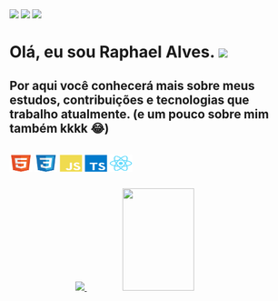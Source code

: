 <div> 
  <a href="https://www.linkedin.com/in/raphaellpb/" target="_blank"><img src="https://img.shields.io/badge/-LinkedIn-%230077B5?style=for-the-badge&logo=linkedin&logoColor=white" target="_blank"></a> 
  <a href="https://instagram.com/raphaellsdk" target="_blank"><img src="https://img.shields.io/badge/-Instagram-%23E4405F?style=for-the-badge&logo=instagram&logoColor=white" target="_blank"></a>
  <a href = "mailto:euraphael.dev@gmail.com"><img src="https://img.shields.io/badge/-Gmail-%23333?style=for-the-badge&logo=gmail&logoColor=white" target="_blank"></a>
</div>

##
# Olá, eu sou <b>Raphael Alves</b>. <img src="https://raw.githubusercontent.com/kaueMarques/kaueMarques/master/hi.gif" width="30px" heigth="30px">

## Por aqui você conhecerá mais sobre meus estudos, contribuições e tecnologias que trabalho atualmente. (e um pouco sobre mim também kkkk 😂)

<div style="display: inline_block"><br>
  <img align="center" alt="Eu-HTML" height="30" width="40" src="https://raw.githubusercontent.com/devicons/devicon/master/icons/html5/html5-original.svg">
  <img align="center" alt="Eu-CSS" height="30" width="40" src="https://raw.githubusercontent.com/devicons/devicon/master/icons/css3/css3-original.svg">
  <img align="center" alt="Eu-Js" height="30" width="40" src="https://raw.githubusercontent.com/devicons/devicon/master/icons/javascript/javascript-plain.svg">
  <img align="center" alt="Eu-Ts" height="30" width="40" src="https://raw.githubusercontent.com/devicons/devicon/master/icons/typescript/typescript-plain.svg">
  <img align="center" alt="Eu-React" height="30" width="40" src="https://raw.githubusercontent.com/devicons/devicon/master/icons/react/react-original.svg"> 
  <!--<img align="right" alt="dev-gif" height="160" style="border-radius:50px;" src="https://media.discordapp.net/attachments/690671874383806555/1002644841433407548/41456161_2337335926293290_5143083205062033408_n.jpg?width=585&height=585">
-->
</div>

##

<div align="center">
  <a href="https://github.com/euraphaeldev">
  <img height="180em" src="https://github-readme-stats.vercel.app/api?username=euraphaeldev&show_icons=true&theme=tokyonight&include_all_commits=true&count_private=true"/>
  <img width="50%" height="180em" src="https://github-readme-stats.vercel.app/api/top-langs/?username=euraphaeldev&layout=compact&langs_count=7&theme=tokyonight"/>
</div>
<!--
**euraphaeldev/euraphaeldev** is a ✨ _special_ ✨ repository because its `README.md` (this file) appears on your GitHub profile.

Here are some ideas to get you started:

- 🔭 I’m currently working on ...
- 🌱 I’m currently learning ...
- 👯 I’m looking to collaborate on ...
- 🤔 I’m looking for help with ...
- 💬 Ask me about ...
- 📫 How to reach me: ...
- 😄 Pronouns: ...
- ⚡ Fun fact: ...
-->
